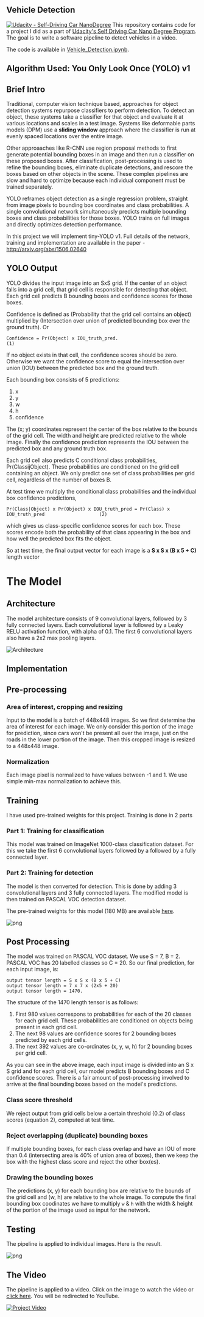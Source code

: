## Vehicle Detection
[![Udacity - Self-Driving Car NanoDegree](https://s3.amazonaws.com/udacity-sdc/github/shield-carnd.svg)](http://www.udacity.com/drive)
This repository contains code for a project I did as a part of [Udacity's Self Driving Car Nano Degree Program](https://www.udacity.com/drive). The goal is to write a software pipeline to detect vehicles in a video.

The code is available in [Vehicle_Detection.ipynb](Vehicle_Detection.ipynb).

Algorithm Used: You Only Look Once (YOLO) v1
---

## Brief Intro
Traditional, computer vision technique based, approaches for object detection systems repurpose classifiers to perform detection. To detect an object, these systems take a classifier for that object and evaluate it at various locations and scales in a test image. Systems like deformable parts models (DPM) use a **sliding window** approach where the classifier is run at evenly spaced locations over the entire image.

Other approaaches like R-CNN use region proposal methods to first generate potential bounding boxes in an image and then run a classifier on these proposed boxes. After classification, post-processing is used to refine the bounding boxes, eliminate duplicate detections, and rescore the boxes based on other objects in the scene. These complex
pipelines are slow and hard to optimize because each individual component must be trained separately.

YOLO reframes object detection as a single regression problem, straight from image pixels to bounding box coordinates
and class probabilities. A single convolutional network simultaneously predicts multiple bounding boxes and class probabilities for those boxes. YOLO trains on full images and directly optimizes detection performance.

In this project we will implement tiny-YOLO v1. Full details of the network, training and implementation are available in the paper - http://arxiv.org/abs/1506.02640

## YOLO Output

YOLO divides the input image into an SxS grid. If the center of an object falls into a grid cell, that grid cell
is responsible for detecting that object. Each grid cell predicts B bounding boxes and confidence scores for those boxes.

Confidence is defined as (Probability that the grid cell contains an object) multiplied by (Intersection over union of predicted bounding box over the ground truth). Or

    Confidence = Pr(Object) x IOU_truth_pred.                                                      (1)

If no object exists in that cell, the confidence scores should be zero. Otherwise we want the confidence score to equal the intersection over union (IOU) between the predicted box and the ground truth.

Each bounding box consists of 5 predictions:
1. x
2. y
3. w
4. h
5. confidence

The (x; y) coordinates represent the center of the box relative to the bounds of the grid cell. The width
and height are predicted relative to the whole image. Finally the confidence prediction represents the IOU between the
predicted box and any ground truth box.

Each grid cell also predicts C conditional class probabilities, Pr(ClassijObject). These probabilities are conditioned
on the grid cell containing an object. We only predict one set of class probabilities per grid cell, regardless of the
number of boxes B.

At test time we multiply the conditional class probabilities and the individual box confidence predictions,

    Pr(Class|Object) x Pr(Object) x IOU_truth_pred = Pr(Class) x IOU_truth_pred                    (2)

which gives us class-specific confidence scores for each box. These scores encode both the probability of that class appearing in the box and how well the predicted box fits the object.

So at test time, the final output vector for each image is a **S x S x (B x 5 + C)** length vector

# The Model

## Architecture

The model architecture consists of 9 convolutional layers, followed by 3 fully connected layers. Each convolutional layer is followed by a Leaky RELU activation function, with alpha of 0.1. The first 6 convolutional layers also have a 2x2 max pooling layers.

![Architecture](tiny-yolo.png)

Implementation
---

## Pre-processing

### Area of interest, cropping and resizing
Input to the model is a batch of 448x448 images. So we first determine the area of interest for each image. We only consider this portion of the image for prediction, since cars won't be present all over the image, just on the roads in the lower portion of the image. Then this cropped image is resized to a 448x448 image.

### Normalization

Each image pixel is normalized to have values between -1 and 1. We use simple min-max normalization to achieve this.

## Training

I have used pre-trained weights for this project. Training is done in 2 parts

### Part 1: Training for classification
This model was trained on ImageNet 1000-class classification dataset. For this we take the first 6 convolutional layers followed by a followed by a fully connected layer.

### Part 2: Training for detection
The model is then converted for detection. This is done by adding 3 convolutional layers and 3 fully connected layers. The modified model is then trained on PASCAL VOC detection dataset.

The pre-trained weights for this model (180 MB) are available [here](https://drive.google.com/file/d/0B1tW_VtY7onibmdQWE1zVERxcjQ/view?usp=sharing).

![png](yolo.png)

## Post Processing

The model was trained on PASCAL VOC dataset. We use S = 7, B = 2. PASCAL VOC has 20 labelled classes so C = 20. So our final prediction, for each input image, is:

    output tensor length = S x S x (B x 5 + C)
    output tensor length = 7 x 7 x (2x5 + 20)
    output tensor length = 1470.

The structure of the 1470 length tensor is as follows:

1. First 980 values correspons to probabilities for each of the 20 classes for each grid cell. These probabilities are conditioned on objects being present in each grid cell.
2. The next 98 values are confidence scores for 2 bounding boxes predicted by each grid cells.
3. The next 392 values are co-ordinates (x, y, w, h) for 2 bounding boxes per grid cell.

As you can see in the above image, each input image is divided into an S x S grid and for each grid cell, our model predicts B bounding boxes and C confidence scores. There is a fair amount of post-processing involved to arrive at the final bounding boxes based on the model's predictions.

### Class score threshold
We reject output from grid cells below a certain threshold (0.2) of class scores (equation 2), computed at test time.

### Reject overlapping (duplicate) bounding boxes
If multiple bounding boxes, for each class overlap and have an IOU of more than 0.4 (intersecting area is 40% of union area of boxes), then we keep the box with the highest class score and reject the other box(es).

### Drawing the bounding boxes
The predictions (x, y) for each bounding box are relative to the bounds of the grid cell and (w, h) are relative to the whole image. To compute the final bounding box coodinates we have to multiply `w` & `h` with the width & height of the portion of the image used as input for the network.

Testing
---

The pipeline is applied to individual images. Here is the result.

![png](test_output.png)

The Video
---
The pipeline is applied to a video. Click on the image to watch the video or [click here](https://youtu.be/FwOyT5dA-zM). You will be redirected to YouTube.

[![Project Video](https://img.youtube.com/vi/FwOyT5dA-zM/0.jpg)](https://youtu.be/FwOyT5dA-zM)